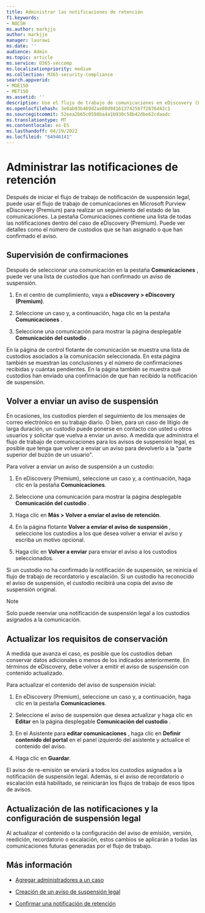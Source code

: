 ```yaml
---
title: Administrar las notificaciones de retención
f1.keywords:
- NOCSH
ms.author: markjjo
author: markjjo
manager: laurawi
ms.date: ''
audience: Admin
ms.topic: article
ms.service: O365-seccomp
ms.localizationpriority: medium
ms.collection: M365-security-compliance
search.appverid:
- MOE150
- MET150
ms.assetid: ''
description: Use el flujo de trabajo de comunicaciones en eDiscovery (Premium) para realizar un seguimiento del estado de las notificaciones de suspensión legal y, si es necesario, actualizarlas y reenviarlas.
ms.openlocfilehash: 3e0ab93b469d2ae80d9416137425b7f2876442c1
ms.sourcegitcommit: 52eea2b65c0598ba4a1b930c58b42dbe62cdaadc
ms.translationtype: MT
ms.contentlocale: es-ES
ms.lasthandoff: 04/19/2022
ms.locfileid: "64946141"
---
```

# <a name="manage-hold-notifications"></a>Administrar las notificaciones de retención

Después de iniciar el flujo de trabajo de notificación de suspensión legal, puede usar el flujo de trabajo de comunicaciones en Microsoft Purview eDiscovery (Premium) para realizar un seguimiento del estado de las comunicaciones. La pestaña Comunicaciones contiene una lista de todas las notificaciones dentro del caso de eDiscovery (Premium). Puede ver detalles como el número de custodios que se han asignado o que han confirmado el aviso.

## <a name="monitor-acknowledgments"></a>Supervisión de confirmaciones

Después de seleccionar una comunicación en la pestaña **Comunicaciones** , puede ver una lista de custodios que han confirmado un aviso de suspensión. 

1. En el centro de cumplimiento, vaya a **eDiscovery > eDiscovery (Premium)**.

2. Seleccione un caso y, a continuación, haga clic en la pestaña **Comunicaciones** .

3. Seleccione una comunicación para mostrar la página desplegable **Comunicación del custodio** .

En la página de control flotante de comunicación se muestra una lista de custodios asociados a la comunicación seleccionada. En esta página también se muestran las conclusiones y el número de confirmaciones recibidas y cuántas pendientes. En la página también se muestra qué custodios han enviado una confirmación de que han recibido la notificación de suspensión.

## <a name="re-send-a-hold-notice"></a>Volver a enviar un aviso de suspensión

En ocasiones, los custodios pierden el seguimiento de los mensajes de correo electrónico en su trabajo diario. O bien, para un caso de litigio de larga duración, un custodio puede ponerse en contacto con usted u otros usuarios y solicitar que vuelva a enviar un aviso. A medida que administra el flujo de trabajo de comunicaciones para los avisos de suspensión legal, es posible que tenga que volver a enviar un aviso para devolverlo a la "parte superior del buzón de un usuario".

Para volver a enviar un aviso de suspensión a un custodio:

1. En eDiscovery (Premium), seleccione un caso y, a continuación, haga clic en la pestaña **Comunicaciones**.

2. Seleccione una comunicación para mostrar la página desplegable **Comunicación del custodio** .

3. Haga clic en **Más > Volver a enviar el aviso de retención**.

4. En la página flotante **Volver a enviar el aviso de suspensión** , seleccione los custodios a los que desea volver a enviar el aviso y escriba un motivo opcional.

5. Haga clic en **Volver a enviar** para enviar el aviso a los custodios seleccionados.

Si un custodio no ha confirmado la notificación de suspensión, se reinicia el flujo de trabajo de recordatorio y escalación. Si un custodio ha reconocido el aviso de suspensión, el custodio recibirá una copia del aviso de suspensión original.

> [!NOTE]
> Solo puede reenviar una notificación de suspensión legal a los custodios asignados a la comunicación. 

## <a name="update-preservation-requirements"></a>Actualizar los requisitos de conservación
  
A medida que avanza el caso, es posible que los custodios deban conservar datos adicionales o menos de los indicados anteriormente. En términos de eDiscovery, debe volver a emitir el aviso de suspensión con contenido actualizado.

Para actualizar el contenido del aviso de suspensión inicial:

1. En eDiscovery (Premium), seleccione un caso y, a continuación, haga clic en la pestaña **Comunicaciones**.

2. Seleccione el aviso de suspensión que desea actualizar y haga clic en **Editar** en la página desplegable **Comunicación del custodio** .

3. En el Asistente para **editar comunicaciones** , haga clic en **Definir contenido del portal** en el panel izquierdo del asistente y actualice el contenido del aviso.

4. Haga clic en **Guardar**.

El aviso de re-emisión se enviará a todos los custodios asignados a la notificación de suspensión legal. Además, si el aviso de recordatorio o escalación está habilitado, se reiniciarán los flujos de trabajo de esos tipos de avisos.

## <a name="update-legal-hold-notifications-and-settings"></a>Actualización de las notificaciones y la configuración de suspensión legal

Al actualizar el contenido o la configuración del aviso de emisión, versión, reedición, recordatorio o escalación, estos cambios se aplicarán a todas las comunicaciones futuras generadas por el flujo de trabajo.

## <a name="more-information"></a>Más información

- [Agregar administradores a un caso](add-custodians-to-case.md)

- [Creación de un aviso de suspensión legal](create-hold-notification.md)

- [Confirmar una notificación de retención](acknowledge-hold-notification.md)
